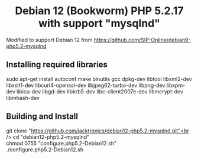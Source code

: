 <h1 align="center">
  Debian 12 (Bookworm) PHP 5.2.17 with support "mysqlnd"
</h1>

Modified to support Debian 12 from https://github.com/SIP-Online/debian9-php5.2-mysqlnd

## Installing required libraries
sudo apt-get install autoconf make binutils gcc dpkg-dev libtool libxml2-dev libxslt1-dev libcurl4-openssl-dev libjpeg62-turbo-dev libpng-dev libxpm-dev libicu-dev libgd-dev libkrb5-dev libc-client2007e-dev libmcrypt-dev libmhash-dev<br />


## Building and Install
git clone "https://github.com/jacktronics/debian12-php5.2-mysqlnd.git"<br />
cd "debian12-php5.2-mysqlnd"<br />
chmod 0755 "configure.php5.2-Debian12.sh"<br />
./configure.php5.2-Debian12.sh

